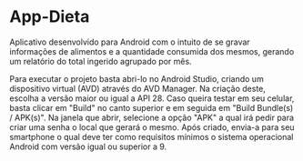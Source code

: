 # App-Dieta
Aplicativo desenvolvido para Android com o intuito de se gravar informações de alimentos e a quantidade consumida dos mesmos, gerando um relatório do total ingerido agrupado por mês.

Para executar o projeto basta abri-lo no Android Studio, criando um dispositivo virtual (AVD) através do AVD Manager. Na criação deste, escolha a versão maior ou igual a API 28. Caso queira testar em seu celular, basta clicar em "Build" no canto superior e em seguida em "Build Bundle(s) / APK(s)". Na janela que abrir, selecione a opção "APK" a qual irá pedir para criar uma senha o local que gerará o mesmo. Após criado, envia-a para seu smartphone o qual deve ter como requisitos mínimos o sistema operacional Android com versão igual ou superior a 9.
